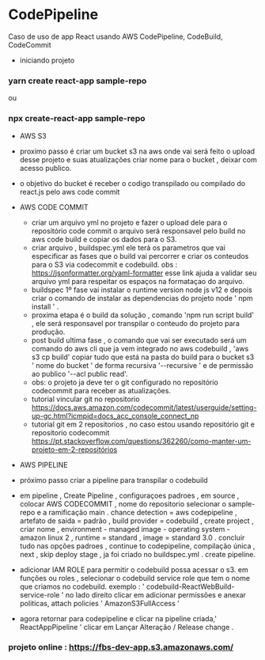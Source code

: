 # CodePipeline
 Caso de uso de app React usando AWS CodePipeline, CodeBuild, CodeCommit

 - iniciando projeto

 ### yarn create react-app sample-repo
 ou
 ### npx create-react-app sample-repo

- AWS S3
 - proximo passo é criar um bucket s3 na aws onde vai será feito o upload desse projeto e suas atualizações
criar nome para o bucket , deixar com acesso publico.
 - o objetivo do bucket é receber o codigo transpilado ou compilado do react.js  pelo aws code commit

- AWS CODE COMMIT
  - criar um arquivo yml no projeto e fazer o upload dele para  o repositório code commit o arquivo será responsavel pelo build  no aws code build e copiar os dados para o S3.
  - criar arquivo , buildspec.yml  ele terá os parametros que vai especificar as fases que o build vai percorrer e criar os conteudos para o S3 via codecommit e codebuild.    obs : https://jsonformatter.org/yaml-formatter  esse link ajuda a validar seu arquivo yml para respeitar os espaços na formataçao do arquivo.
  - buildspec 1º fase vai instalar o runtime version node js v12 e depois criar o comando de instalar as dependencias do projeto node ' npm install ' . 
  - proxima etapa é o build da solução , comando 'npm run script build'  , ele será responsavel por transpilar o conteudo do projeto para produção.
  - post build ultima fase , o comando que vai ser executado será um comando do aws cli que ja vem integrado no aws codebuild , 'aws s3 cp build'  copiar tudo que está na pasta do build para o bucket s3 ' nome do bucket  ' de forma recursiva '--recursive '  e de permissão ao publico '--acl public read'.
  - obs: o projeto ja deve ter o git configurado no repositório codecommit para receber as atualizações. 
  - tutorial vincular git no repositorio https://docs.aws.amazon.com/codecommit/latest/userguide/setting-up-gc.html?icmpid=docs_acc_console_connect_np
  - tutorial git em 2 repositorios , no caso estou usando repositório git e repositorio codecommit
    https://pt.stackoverflow.com/questions/362260/como-manter-um-projeto-em-2-repositórios

- AWS PIPELINE
 - próximo passo criar a pipeline para transpilar o codebuild
 - em pipeline  , Create Pipeline , configuraçoes padroes , em source , colocar AWS CODECOMMIT , nome do repositorio selecionar o sample-repo e a ramificação main . chance detection = aws codepipeline , artefato de saida = padrão , build provider = codebuild , create project , criar nome , environment - managed image - operating system - amazon linux 2 , runtime  = standard , image = standard 3.0 .  concluir tudo nas opções padroes , continue to codepipeline, compilação única ,  next , skip deploy stage , ja foi criado no buildspec.yml . create pipeline.
 - adicionar IAM ROLE para permitir o codebuild possa acessar o s3. em funções ou roles , selecionar o codebuild service role que tem o nome que criamos no codebuild. exemplo : ' codebuild-ReactWebBuild-service-role ' no lado direito clicar em adicionar permissões e anexar politicas, attach policies  ' AmazonS3FullAccess ' 
 - agora retornar para codepipeline e clicar na pipeline criada,' ReactAppPipeline '  clicar em Lançar Alteração / Release change .

  ### projeto online : https://fbs-dev-app.s3.amazonaws.com/


  